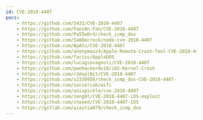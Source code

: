 ```yaml
---
id: CVE-2018-4407
pocs:
    - https://github.com/5431/CVE-2018-4407
    - https://github.com/Fans0n-Fan/CVE-2018-4407
    - https://github.com/Pa55w0rd/check_icmp_dos
    - https://github.com/SamDecrock/node-cve-2018-4407
    - https://github.com/WyAtu/CVE-2018-4407
    - https://github.com/anonymouz4/Apple-Remote-Crash-Tool-CVE-2018-4407
    - https://github.com/farisv/AppleDOS
    - https://github.com/lucagiovagnoli/CVE-2018-4407
    - https://github.com/pwnhacker0x18/iOS-Kernel-Crash
    - https://github.com/r3dxpl0it/CVE-2018-4407
    - https://github.com/s2339956/check_icmp_dos-CVE-2018-4407-
    - https://github.com/soccercab/wifi
    - https://github.com/unixpickle/cve-2018-4407
    - https://github.com/zeng9t/CVE-2018-4407-iOS-exploit
    - https://github.com/zteeed/CVE-2018-4407-IOS
    - https://gitlab.com/aiastia079/check_icmp_dos
---
```

